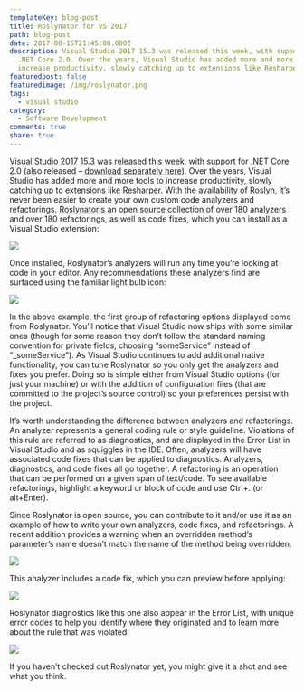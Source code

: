 ```yaml
---
templateKey: blog-post
title: Roslynator for VS 2017
path: blog-post
date: 2017-08-15T21:45:00.000Z
description: Visual Studio 2017 15.3 was released this week, with support for
  .NET Core 2.0. Over the years, Visual Studio has added more and more tools to
  increase productivity, slowly catching up to extensions like Resharper.
featuredpost: false
featuredimage: /img/roslynator.png
tags:
  - visual studio
category:
  - Software Development
comments: true
share: true
---
```

[Visual Studio 2017 15.3](https://www.visualstudio.com/) was released this week, with support for .NET Core 2.0 (also released – [download separately here](https://www.microsoft.com/net/download/core)). Over the years, Visual Studio has added more and more tools to increase productivity, slowly catching up to extensions like [Resharper](https://www.jetbrains.com/resharper/). With the availability of Roslyn, it’s never been easier to create your own custom code analyzers and refactorings. [Roslynator](https://github.com/JosefPihrt/Roslynator)is an open source collection of over 180 analyzers and over 180 refactorings, as well as code fixes, which you can install as a Visual Studio extension:

![](/img/roslynator.png)

Once installed, Roslynator’s analyzers will run any time you’re looking at code in your editor. Any recommendations these analyzers find are surfaced using the familiar light bulb icon:

![](/img/lightbulb-refactor.png)

In the above example, the first group of refactoring options displayed come from Roslynator. You’ll notice that Visual Studio now ships with some similar ones (though for some reason they don’t follow the standard naming convention for private fields, choosing “someService” instead of “_someService”). As Visual Studio continues to add additional native functionality, you can tune Roslynator so you only get the analyzers and fixes you prefer. Doing so is simple either from Visual Studio options (for just your machine) or with the addition of configuration files (that are committed to the project’s source control) so your preferences persist with the project.

It’s worth understanding the difference between analyzers and refactorings. An analyzer represents a general coding rule or style guideline. Violations of this rule are referred to as diagnostics, and are displayed in the Error List in Visual Studio and as squiggles in the IDE. Often, analyzers will have associated code fixes that can be applied to diagnostics. Analyzers, diagnostics, and code fixes all go together. A refactoring is an operation that can be performed on a given span of text/code. To see available refactorings, highlight a keyword or block of code and use Ctrl+. (or alt+Enter).

Since Roslynator is open source, you can contribute to it and/or use it as an example of how to write your own analyzers, code fixes, and refactorings. A recent addition provides a warning when an overridden method’s parameter’s name doesn’t match the name of the method being overridden:

![](/img/parameter-name-differs.png)

This analyzer includes a code fix, which you can preview before applying:

![](/img/codefix-builder-modelbuilder.png)

Roslynator diagnostics like this one also appear in the Error List, with unique error codes to help you identify where they originated and to learn more about the rule that was violated:

![](/img/roslynator-error-list.png)

If you haven’t checked out Roslynator yet, you might give it a shot and see what you think.